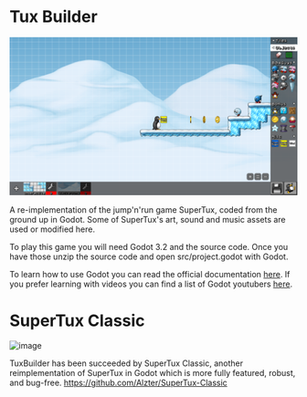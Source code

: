 # Tux Builder

![Screenshot of the editor](https://raw.githubusercontent.com/Alzter/TuxBuilder/master/EditorScreenshot.png)

A re-implementation of the jump'n'run game SuperTux, coded from the ground up in Godot.
Some of SuperTux's art, sound and music assets are used or modified here.

To play this game you will need Godot 3.2 and the source code. Once you have those unzip
the source code and open src/project.godot with Godot.

To learn how to use Godot you can read the official documentation [here](https://docs.godotengine.org/en/3.1/).
If you prefer learning with videos you can find a list of Godot youtubers [here](https://docs.godotengine.org/en/3.2/community/tutorials.html).

# SuperTux Classic

![image](https://github.com/Alzter/TuxBuilder/assets/22513909/d35dd701-5054-44e5-802f-89ffb27804d9)

TuxBuilder has been succeeded by SuperTux Classic, another reimplementation of SuperTux in Godot which is more fully featured, robust, and bug-free.
https://github.com/Alzter/SuperTux-Classic

